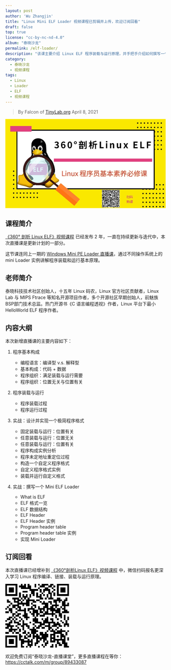 ```yaml
---
layout: post
author: 'Wu Zhangjin'
title: "Linux Mini ELF Loader 视频课程已剪辑并上传，欢迎订阅回看"
draft: false
top: true
license: "cc-by-nc-nd-4.0"
album: "泰晓沙龙"
permalink: /elf-loader/
description: "该课主要介绍 Linux ELF 程序装载与运行原理，并手把手介绍如何撰写一个小型程序装载器，理论与实战并重，已剪辑并增补为《360° 剖析 Linux ELF》的第 9 章"
category:
  - 泰晓沙龙
  - 视频课程
tags:
  - Linux
  - Loader
  - ELF
  - 视频课程
---
```


> By Falcon of [TinyLab.org][1]
> April 8, 2021

![360° 剖析 Linux ELF](/images/courses/360-elf.jpg)

## 课程简介

[《360° 剖析 Linux ELF》视频课程](https://cctalk.com/m/group/88089283) 已经发布 2 年，一直在持续更新与迭代中，本次直播课是更新计划的一部分。

这节课连同上一期的 [Windows Mini PE Loader 直播课](http://tinylab.org/pe-loader/)，通过不同操作系统上的 mini Loader 实例讲解程序装载和运行基本原理。

## 老师简介

泰晓科技技术社区创始人，十五年 Linux 码农，Linux 官方社区贡献者，Linux Lab 与 MIPS Ftrace 等知名开源项目作者，多个开源社区早期创始人，前魅族BSP部门技术总监。热门开源书《C 语言编程透视》作者，Linux 平台下最小 HelloWorld ELF 程序作者。

## 内容大纲

本次新增直播课的主要内容如下：

1. 程序基本构成
    * 编程语言：编译型 v.s. 解释型
    * 基本构成：代码 + 数据
    * 程序组织：满足装载与运行需要
    * 程序组织：位置无关与位置有关

2. 程序装载与运行
    * 程序装载过程
    * 程序运行过程

3. 实战：设计并实现一个极简程序格式
    * 固定装载与运行：位置有关
    * 任意装载与运行：位置无关
    * 任意装载与运行：位置有关
    * 程序构成实例分析
    * 程序未定地址重定位过程
    * 构造一个自定义程序格式
    * 自定义程序格式实例
    * 装载并运行自定义格式

4. 实战：撰写一个 Mini ELF Loader
    * What is ELF
    * ELF 格式一览
    * ELF 数据结构
    * ELF Header
    * ELF Header 实例
    * Program header table
    * Program header table 实例
    * 实现 Mini Loader

## 订阅回看

本次直播课已经增补到 [《360°剖析Linux ELF》视频课程](https://cctalk.com/m/group/88089283) 中，微信扫码报名更深入学习 Linux 程序编译、链接、装载与运行原理。

![360 ELF 课程报名二维码](/images/courses/360-elf-qrcode.png)

欢迎免费订阅“泰晓沙龙-直播课堂”，更多直播课程在等你：<https://cctalk.com/m/group/89433087>

[1]: http://tinylab.org
